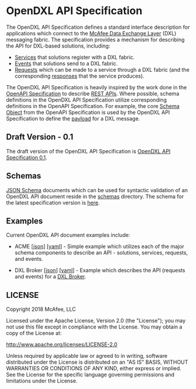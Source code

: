 # OpenDXL API Specification

The OpenDXL API Specification defines a standard interface description for
applications which connect to the
[McAfee Data Exchange Layer](http://www.mcafee.com/us/solutions/data-exchange-layer.aspx)
(DXL) messaging fabric. The specification provides a mechanism for describing the
API for DXL-based solutions, including:

* [Services](https://opendxl.github.io/opendxl-client-python/pydoc/dxlclient.service.html)
  that solutions register with a DXL fabric.
* [Events](https://opendxl.github.io/opendxl-client-python/pydoc/dxlclient.message.html#dxlclient.message.Event)
  that solutions send to a DXL fabric.
* [Requests](https://opendxl.github.io/opendxl-client-python/pydoc/dxlclient.message.html#dxlclient.message.Request)
  which can be made to a service through a DXL fabric (and the
  corresponding [responses](https://opendxl.github.io/opendxl-client-python/pydoc/dxlclient.message.html#dxlclient.message.Response)
  that the service produces).

The OpenDXL API Specification is heavily inspired by the work done in the
[OpenAPI Specification](https://github.com/OAI/OpenAPI-Specification) to
describe
[REST APIs](https://en.wikipedia.org/wiki/Representational_state_transfer).
Where possible, schema definitions in the OpenDXL API Specification
utilize corresponding definitions in the OpenAPI Specification. For example,
the core
[Schema Object](https://github.com/OAI/OpenAPI-Specification/blob/master/versions/2.0.md#schema-object)
from the OpenAPI Specification is used by the OpenDXL API Specification to
define the
[payload](https://opendxl.github.io/opendxl-client-python/pydoc/dxlclient.message.html#dxlclient.message.Message.payload)
for a DXL message.

## Draft Version - 0.1

The draft version of the OpenDXL API Specification is
[OpenDXL API Specification 0.1](versions/0.1.md).

## Schemas

[JSON Schema](https://json-schema.org) documents which can be used for
syntactic validation of an OpenDXL API document reside in the
[schemas](schemas) directory. The schema for the latest specification version
is [here](schemas/v0.1/schema.json).

## Examples

Current OpenDXL API document examples include:

* ACME [[json](examples/v0.1/json/acme.json)] [[yaml](examples/v0.1/yaml/acme.yaml)] -
  Simple example which utilizes each of the major schema components to describe
  an API - solutions, services, requests, and events.

* DXL Broker [[json](examples/v0.1/json/dxlbroker.json)] [[yaml](examples/v0.1/yaml/dxlbroker.yaml)] -
  Example which describes the API (requests and events) for a
  [DXL Broker](https://github.com/opendxl/opendxl-broker).

## LICENSE

Copyright 2018 McAfee, LLC

Licensed under the Apache License, Version 2.0 (the "License"); you may not use
this file except in compliance with the License. You may obtain a copy of the
License at:

http://www.apache.org/licenses/LICENSE-2.0

Unless required by applicable law or agreed to in writing, software distributed
under the License is distributed on an "AS IS" BASIS, WITHOUT WARRANTIES OR
CONDITIONS OF ANY KIND, either express or implied. See the License for the
specific language governing permissions and limitations under the License.

